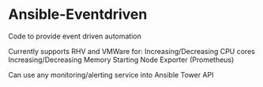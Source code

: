 # Ansible-Eventdriven
Code to provide event driven automation

Currently supports RHV and VMWare for:
Increasing/Decreasing CPU cores
Increasing/Decreasing Memory
Starting Node Exporter (Prometheus)

Can use any monitoring/alerting service into Ansible Tower API